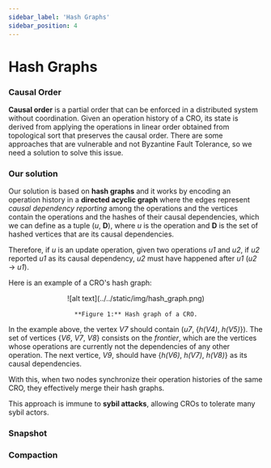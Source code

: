 ```yaml
---
sidebar_label: 'Hash Graphs'
sidebar_position: 4
---
```


# Hash Graphs

### Causal Order

**Causal order** is a partial order that can be enforced in a distributed system without coordination. Given an operation history of a CRO, its state is derived from applying the operations in linear order obtained from topological sort that preserves the causal order. There are some approaches that are vulnerable and not Byzantine Fault Tolerance, so we need a solution to solve this issue.

### Our solution

Our solution is based on **hash graphs** and it works by encoding an operation history in a **directed acyclic graph** where the edges represent *causal dependency reporting* among the operations and the vertices contain the operations and the hashes of their causal dependencies, which we can define as a tuple (*u*, **D**), where *u* is the operation and **D** is the set of hashed vertices that are its causal dependencies.

Therefore, if *u* is an update operation, given two operations *u1* and *u2*, if *u2* reported *u1* as its causal dependency, *u2* must have happened after *u1* (*u2* &rarr; *u1*).

Here is an example of a CRO's hash graph:

<div align="center">
    ![alt text](../../static/img/hash_graph.png)

    **Figure 1:** Hash graph of a CRO.
</div>


In the example above, the vertex *V7* should contain (*u7*, \{*h(V4)*, *h(V5)*}). The set of vertices \{*V6*, *V7*, *V8*} consists on the *frontier*, which are the vertices whose operations are currently not the dependencies of any other operation. The next vertice, *V9*, should have \{*h(V6)*, *h(V7)*, *h(V8)*} as its causal dependencies.

With this, when two nodes synchronize their operation histories of the same CRO, they effectively merge their hash graphs.

This approach is immune to **sybil attacks**, allowing CROs to tolerate many sybil actors.

### Snapshot

### Compaction